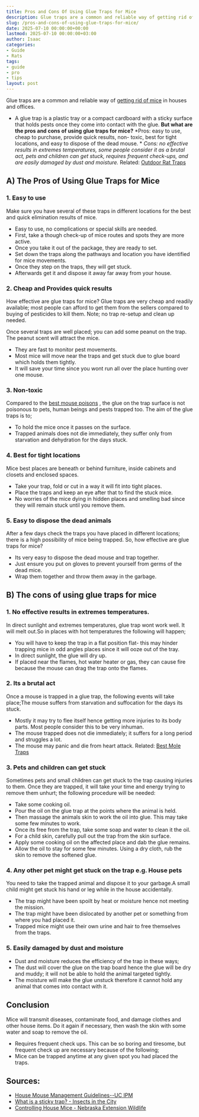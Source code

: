 ```yaml
---
title: Pros and Cons Of Using Glue Traps for Mice
description: Glue traps are a common and reliable way of getting rid of mice in houses and offices. - A glue trap is a plastic tray or a compact cardboard with a sticky...
slug: /pros-and-cons-of-using-glue-traps-for-mice/
date: 2025-07-10 00:00:00+00:00
lastmod: 2025-07-10 00:00:00+03:00
author: Isaac
categories:
- Guide
- Rats
tags:
- guide
- pro
- tips
layout: post
---
```

Glue traps are a common and reliable way of
[getting rid of mice](https://entomology.ca.uky.edu/ef617)
in houses and offices.
- A glue trap is a plastic tray or a compact cardboard with a sticky surface that holds pests once they come into contact with the glue.
**But what are the pros and cons of using glue traps for mice?**
*Pros: easy to use, cheap to purchase, provide quick results, non- toxic, best for tight locations, and easy to dispose of the dead mouse. *
*Cons: no effective results in extremes temperatures, some people consider it as a brutal act, pets and children can get stuck, requires frequent check-ups, and are easily damaged by dust and moisture.*
Related:
[Outdoor Rat Traps](https://pestpolicy.com/best-outdoor-rat-traps/)
## A) The Pros of Using Glue Traps for Mice
### 1. Easy to use
Make sure you have several of these traps in different locations for the best and quick elimination results of mice.
- Easy to use, no complications or special skills are needed.
- First, take a though check-up of mice routes and spots they are more active.
- Once you take it out of the package, they are ready to set.
- Set down the traps along the pathways and location you have identified for mice movements.
- Once they step on the traps, they will get stuck.
- Afterwards get it and dispose it away far away from your house.
### 2. Cheap and Provides quick results
How effective are glue traps for mice? Glue traps are very cheap and readily available; most people can afford to get them from the sellers compared to buying of pesticides to kill them. Note; no trap re-setup and clean up needed.

Once several traps are well placed; you can add some peanut on the trap. The peanut scent will attract the mice.
- They are fast to monitor pest movements.
- Most mice will move near the traps and get stuck due to glue board which holds them tightly.
- It will save your time since you wont run all over the place hunting over one mouse.
### 3. Non-toxic
Compared to the
[best mouse poisons](https://pestpolicy.com/best-poison-for-mouse/)
, the glue on the trap surface is not poisonous to pets, human beings and pests trapped too.
The aim of the glue traps is to;
- To hold the mice once it passes on the surface.
- Trapped animals does not die immediately, they suffer only from starvation and dehydration for the days stuck.
### 4. Best for tight locations
Mice best places are beneath or behind furniture, inside cabinets and closets and enclosed spaces.
- Take your trap, fold or cut in a way it will fit into tight places.
- Place the traps and keep an eye after that to find the stuck mice.
- No worries of the mice dying in hidden places and smelling bad since they will remain stuck until you remove them.
### 5. Easy to dispose the dead animals
After a few days check the traps you have placed in different locations; there is a high possibility of mice being trapped. So, how effective are glue traps for mice?
- Its very easy to dispose the dead mouse and trap together.
- Just ensure you put on gloves to prevent yourself from germs of the dead mice.
- Wrap them together and throw them away in the garbage.
## B) The cons of using glue traps for mice
### 1. No effective results in extremes temperatures.
In direct sunlight and extremes temperatures, glue trap wont work well. It will melt out.So in places with hot temperatures the following will happen;
- You will have to keep the trap in a flat position flat- this may hinder trapping mice in odd angles places since it will ooze out of the tray.
- In direct sunlight, the glue will dry up.
- If placed near the flames, hot water heater or gas, they can cause fire because the mouse can drag the trap onto the flames.
### 2. Its a brutal act
Once a mouse is trapped in a glue trap, the following events will take place;The mouse suffers from starvation and suffocation for the days its stuck.
- Mostly it may try to flee itself hence getting more injuries to its body parts. Most people consider this to be very inhuman.
- The mouse trapped does not die immediately; it suffers for a long period and struggles a lot.
- The mouse may panic and die from heart attack.
Related:
[Best Mole Traps](https://pestpolicy.com/best-mole-traps/)
### 3. Pets and children can get stuck
Sometimes pets and small children can get stuck to the trap causing injuries to them. Once they are trapped, it will take your time and energy trying to remove them unhurt; the following procedure will be needed:
- Take some cooking oil.
- Pour the oil on the glue trap at the points where the animal is held.
- Then massage the animals skin to work the oil into glue. This may take some few minutes to work.
- Once its free from the trap, take some soap and water to clean it the oil.
- For a child skin, carefully pull out the trap from the skin surface.
- Apply some cooking oil on the affected place and dab the glue remains.
- Allow the oil to stay for some few minutes. Using a dry cloth, rub the skin to remove the softened glue.
### 4. Any other pet might get stuck on the trap e.g. House pets
You need to take the trapped animal and dispose it to your garbage.A small child might get stuck his hand or leg while in the house accidentally.
- The trap might have been spoilt by heat or moisture hence not meeting the mission.
- The trap might have been dislocated by another pet or something from where you had placed it.
- Trapped mice might use their own urine and hair to free themselves from the traps.
### 5. Easily damaged by dust and moisture
- Dust and moisture reduces the efficiency of the trap in these ways;
- The dust will cover the glue on the trap board hence the glue will be dry and muddy; it will not be able to hold the animal targeted tightly.
- The moisture will make the glue unstuck therefore it cannot hold any animal that comes into contact with it.
## Conclusion
Mice will transmit diseases, contaminate food, and damage clothes and other house items. Do it again if necessary, then wash the skin with some water and soap to remove the oil.
- Requires frequent check ups. This can be so boring and tiresome, but frequent check up are necessary because of the following;
- Mice can be trapped anytime at any given spot you had placed the traps.
## Sources:
- [House Mouse Management Guidelines--UC IPM](http://ipm.ucanr.edu/PMG/PESTNOTES/pn7483.html)
- [What is a sticky trap? - Insects in the City](https://citybugs.tamu.edu/factsheets/ipm/what-is-a-sticky-trap/)
- [Controlling House Mice - Nebraska Extension Wildlife](https://wildlife.unl.edu/pdfs/controlling-house-mice.pdf)